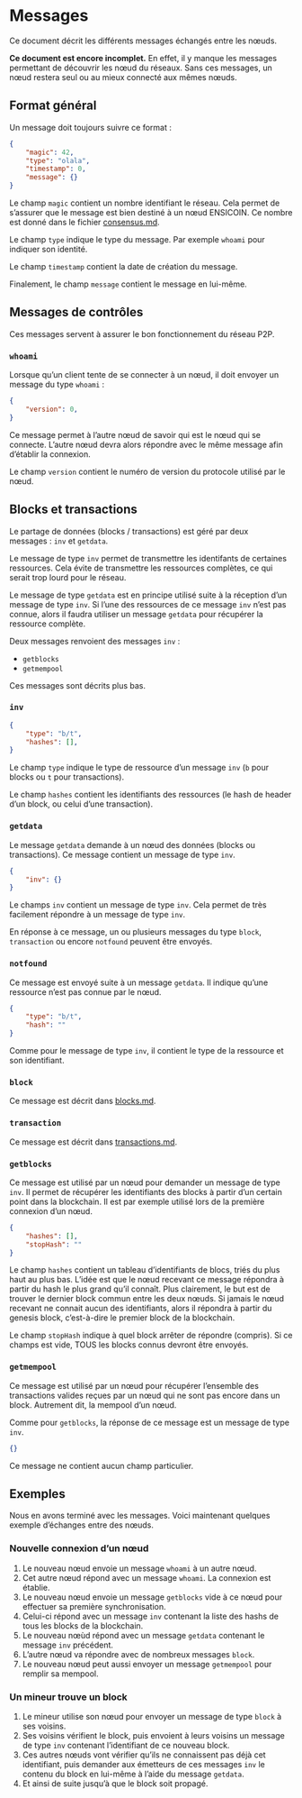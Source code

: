 # Messages

Ce document décrit les différents messages échangés entre les nœuds.

**Ce document est encore incomplet.** En effet, il y manque les messages permettant de découvrir les nœud du réseaux. Sans ces messages, un nœud restera seul ou au mieux connecté aux mêmes nœuds.

## Format général

Un message doit toujours suivre ce format :

```json
{
	"magic": 42,
	"type": "olala",
	"timestamp": 0,
	"message": {}
}
```

Le champ `magic` contient un nombre identifiant le réseau. Cela permet de s’assurer que le message est bien destiné à un nœud ENSICOIN. Ce nombre est donné dans le fichier [consensus.md](consensus.md).

Le champ `type` indique le type du message. Par exemple `whoami` pour indiquer son identité.

Le champ `timestamp` contient la date de création du message.

Finalement, le champ `message` contient le message en lui-même.

## Messages de contrôles

Ces messages servent à assurer le bon fonctionnement du réseau P2P.

### `whoami`

Lorsque qu’un client tente de se connecter à un nœud, il doit envoyer un message du type `whoami` :

```json
{
	"version": 0,
}
```

Ce message permet à l’autre nœud de savoir qui est le nœud qui se connecte. L’autre nœud devra alors répondre avec le même message afin d’établir la connexion.

Le champ `version` contient le numéro de version du protocole utilisé par le nœud.

## Blocks et transactions

Le partage de données (blocks / transactions) est géré par deux messages : `inv` et `getdata`.

Le message de type `inv` permet de transmettre les identifants de certaines ressources. Cela évite de transmettre les ressources complètes, ce qui serait trop lourd pour le réseau.

Le message de type `getdata` est en principe utilisé suite à la réception d’un message de type `inv`. Si l’une des ressources de ce message `inv` n’est pas connue, alors il faudra utiliser un message `getdata` pour récupérer la ressource complète.

Deux messages renvoient des messages `inv` :

- `getblocks`
- `getmempool`

Ces messages sont décrits plus bas.

### `inv`


```json
{
	"type": "b/t",
	"hashes": [],
}
```

Le champ `type` indique le type de ressource d’un message `inv` (`b` pour blocks ou `t` pour transactions).

Le champ `hashes` contient les identifiants des ressources (le hash de header d’un block, ou celui d’une transaction).


### `getdata`

Le message `getdata` demande à un nœud des données (blocks ou transactions). Ce message contient un message de type `inv`.

```json
{
	"inv": {}
}
```

Le champs `inv` contient un message de type `inv`. Cela permet de très facilement répondre à un message de type `inv`.

En réponse à ce message, un ou plusieurs messages du type `block`, `transaction` ou encore `notfound` peuvent être envoyés.

### `notfound`

Ce message est envoyé suite à un message `getdata`. Il indique qu’une ressource n’est pas connue par le nœud.

```json
{
	"type": "b/t",
	"hash": ""
}
```

Comme pour le message de type `inv`, il contient le type de la ressource et son identifiant.

### `block`

Ce message est décrit dans [blocks.md](blocs.md).

### `transaction`

Ce message est décrit dans [transactions.md](transactions.md).

### `getblocks`

Ce message est utilisé par un nœud pour demander un message de type `inv`. Il permet de récupérer les identifiants des blocks à partir d’un certain point dans la blockchain. Il est par exemple utilisé lors de la première connexion d’un nœud.

```json
{
	"hashes": [],
	"stopHash": ""
}
```

Le champ `hashes` contient un tableau d’identifiants de blocs, triés du plus haut au plus bas. L’idée est que le nœud recevant ce message répondra à partir du hash le plus grand qu’il connaît. Plus clairement, le but est de trouver le dernier block commun entre les deux nœuds. Si jamais le nœud recevant ne connait aucun des identifiants, alors il répondra à partir du genesis block, c’est-à-dire le premier block de la blockchain.

Le champ `stopHash` indique à quel block arrêter de répondre (compris). Si ce champs est vide, TOUS les blocks connus devront être envoyés.

### `getmempool`

Ce message est utilisé par un nœud pour récupérer l’ensemble des transactions valides reçues par un nœud qui ne sont pas encore dans un block. Autrement dit, la mempool d’un nœud.

Comme pour `getblocks`, la réponse de ce message est un message de type `inv`.

```json
{}
```

Ce message ne contient aucun champ particulier.

## Exemples

Nous en avons terminé avec les messages. Voici maintenant quelques exemple d’échanges entre des nœuds.

### Nouvelle connexion d’un nœud

1. Le nouveau nœud envoie un message `whoami` à un autre nœud.
2. Cet autre nœud répond avec un message `whoami`. La connexion est établie.
3. Le nouveau nœud envoie un message `getblocks` vide à ce nœud pour effectuer sa première synchronisation.
4. Celui-ci répond avec un message `inv` contenant la liste des hashs de tous les blocks de la blockchain.
5. Le nouveau nœùd répond avec un message `getdata` contenant le message `inv` précédent.
6. L’autre nœud va répondre avec de nombreux messages `block`.
7. Le nouveau nœud peut aussi envoyer un message `getmempool` pour remplir sa mempool.

### Un mineur trouve un block

1. Le mineur utilise son nœud pour envoyer un message de type `block` à ses voisins.
2. Ses voisins vérifient le block, puis envoient à leurs voisins un message de type `inv` contenant l’identifiant de ce nouveau block.
3. Ces autres nœuds vont vérifier qu’ils ne connaissent pas déjà cet identifiant, puis demander aux émetteurs de ces messages `inv` le contenu du block en lui-même à l’aide du message `getdata`.
4. Et ainsi de suite jusqu’à que le block soit propagé.

